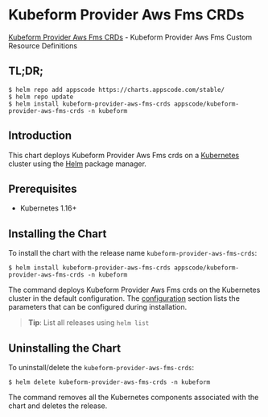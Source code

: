 # Kubeform Provider Aws Fms CRDs

[Kubeform Provider Aws Fms CRDs](https://github.com/kubeform) - Kubeform Provider Aws Fms Custom Resource Definitions

## TL;DR;

```console
$ helm repo add appscode https://charts.appscode.com/stable/
$ helm repo update
$ helm install kubeform-provider-aws-fms-crds appscode/kubeform-provider-aws-fms-crds -n kubeform
```

## Introduction

This chart deploys Kubeform Provider Aws Fms crds on a [Kubernetes](http://kubernetes.io) cluster using the [Helm](https://helm.sh) package manager.

## Prerequisites

- Kubernetes 1.16+

## Installing the Chart

To install the chart with the release name `kubeform-provider-aws-fms-crds`:

```console
$ helm install kubeform-provider-aws-fms-crds appscode/kubeform-provider-aws-fms-crds -n kubeform
```

The command deploys Kubeform Provider Aws Fms crds on the Kubernetes cluster in the default configuration. The [configuration](#configuration) section lists the parameters that can be configured during installation.

> **Tip**: List all releases using `helm list`

## Uninstalling the Chart

To uninstall/delete the `kubeform-provider-aws-fms-crds`:

```console
$ helm delete kubeform-provider-aws-fms-crds -n kubeform
```

The command removes all the Kubernetes components associated with the chart and deletes the release.


